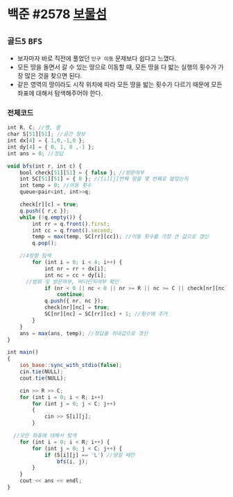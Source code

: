 # 백준 #2578 [보물섬](https://www.acmicpc.net/problem/2589)
`골드5` `BFS` 
---
- 보자마자 바로 직전에 풀었던 `인구 이동` 문제보다 쉽다고 느꼈다.
- 모든 땅을 돌면서 갈 수 있는 땅으로 이동할 때, 모든 땅을 다 밟는 실행의 횟수가 가장 많은 것을 찾으면 된다.
- 같은 영역의 땅이라도 시작 위치에 따라 모든 땅을 밟는 횟수가 다르기 때문에 모든 좌표에 대해서 탐색해주어야 한다.

### 전체코드
```jsx
int R, C; //행, 열
char S[51][51]; //공간 정보
int dx[4] = { 1,0,-1,0 };
int dy[4] = { 0, 1, 0 ,-1 };
int ans = 0; //정답

void bfs(int r, int c) {
	bool check[51][51] = { false }; //방문여부
	int SC[51][51] = { 0 }; //[i][j]번째 땅을 몇 번째로 밟았는지
	int temp = 0; //이동 횟수
	queue<pair<int, int>>q;

	check[r][c] = true;
	q.push({ r,c });
	while (!q.empty()) {
		int rr = q.front().first;
		int cc = q.front().second;
		temp = max(temp, SC[rr][cc]); //이동 횟수를 가장 큰 값으로 갱신
		q.pop();

    //4방향 탐색
		for (int i = 0; i < 4; i++) {
			int nr = rr + dx[i];
			int nc = cc + dy[i];
      //범위 및 방문여부, 바다인지여부 확인
			if (nr < 0 || nc < 0 || nr >= R || nc >= C || check[nr][nc] || S[nr][nc] == 'W')
				continue;
			q.push({ nr, nc });
			check[nr][nc] = true;
			SC[nr][nc] = SC[rr][cc] + 1; //횟수에 추가
		}
	}
	ans = max(ans, temp); //정답을 최대값으로 갱신
}

int main()
{
	ios_base::sync_with_stdio(false);
	cin.tie(NULL);
	cout.tie(NULL);

	cin >> R >> C;
	for (int i = 0; i < R; i++)
		for (int j = 0; j < C; j++)
		{
			cin >> S[i][j];
		}

  //모든 좌표에 대해서 탐색
	for (int i = 0; i < R; i++) {
		for (int j = 0; j < C; j++) {
			if (S[i][j] == 'L') //땅일 때만
				bfs(i, j);
		}
	}
	cout << ans << endl;
}
```
